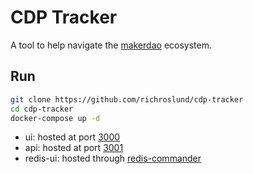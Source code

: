 # CDP Tracker

A tool to help navigate the [makerdao](https://makerdao.com/) ecosystem.

## Run

``` bash
git clone https://github.com/richroslund/cdp-tracker
cd cdp-tracker
docker-compose up -d
```

- ui:  hosted at port [3000](http://localhost:3000)
- api:  hosted at port [3001](http://localhost:3001)
- redis-ui: hosted through [redis-commander](http://localhost:8081)

